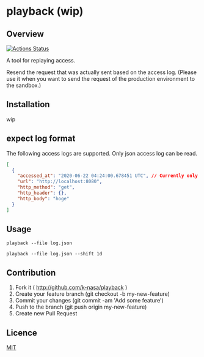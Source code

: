 # playback (wip)

## Overview

[![Actions Status](https://github.com/k-nasa/playback/workflows/CI/badge.svg)](https://github.com/k-nasa/playback/actions)

A tool for replaying access.

Resend the request that was actually sent based on the access log.
(Please use it when you want to send the request of the production environment to the sandbox.)

## Installation

wip

## expect log format

The following access logs are supported. Only json access log can be read.

```json
[
  {
    "accessed_at": "2020-06-22 04:24:00.678451 UTC", // Currently only supports utc
    "url": "http://localhost:8080",
    "http_method": "get",
    "http_header": {},
    "http_body": "hoge"
  }
]
```

## Usage

```console
playback --file log.json

playback --file log.json --shift 1d
```

## Contribution

1. Fork it ( http://github.com/k-nasa/playback )
2. Create your feature branch (git checkout -b my-new-feature)
3. Commit your changes (git commit -am 'Add some feature')
4. Push to the branch (git push origin my-new-feature)
5. Create new Pull Request

## Licence

[MIT](LICENCE)
